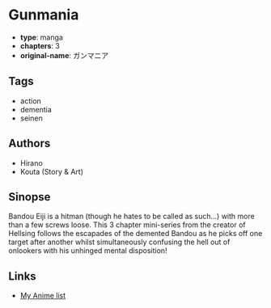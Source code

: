 # Gunmania

-   **type**: manga
-   **chapters**: 3
-   **original-name**: ガンマニア

## Tags

-   action
-   dementia
-   seinen

## Authors

-   Hirano
-   Kouta (Story & Art)

## Sinopse

Bandou Eiji is a hitman (though he hates to be called as such...) with more than a few screws loose. This 3 chapter mini-series from the creator of Hellsing follows the escapades of the demented Bandou as he picks off one target after another whilst simultaneously confusing the hell out of onlookers with his unhinged mental disposition!

## Links

-   [My Anime list](https://myanimelist.net/manga/14603/Gunmania)
